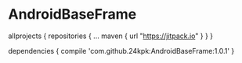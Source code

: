 # AndroidBaseFrame

allprojects {
		repositories {
			...
			maven { url "https://jitpack.io" }
		}
	}


dependencies {
	        compile 'com.github.24kpk:AndroidBaseFrame:1.0.1'
	}

